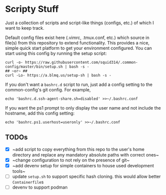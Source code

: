 # Scripty Stuff
Just a collection of scripts and script-like things (configs, etc.) of which I want to keep track.

Default config files exist here (.vimrc, .tmux.conf, etc.) which source in file(s) from this repository to extend functionality. This provides a nice, simple quick start platform to get your environment configured. You can start using this config by running the setup script:

    curl -o- https://raw.githubusercontent.com/squid314/.common-config/master/bin/setup.sh | bash -s -
    ## ~or~ ##
    curl -Lo- https://a.blmq.us/setup-sh | bash -s -

If you don't want a `bashrc.d` script to run, just add a config setting to the common-config's git config. For example,

    echo 'bashrc.d.ssh-agent-share.sh=disabled' >>~/.bashrc.conf

If you want the ps1 prompt to only display the user name and not include the hostname, add this config setting:

    echo 'bashrc.ps1.userhost=useronly' >>~/.bashrc.conf

## TODOs

* [x] ~add script to copy everything from this repo to the user's home directory and replace any mandatory absolute paths with correct ones~
* [x] ~change configuration to not rely on the presence of git~
* [x] ~add devenv setup for simple containers to house used development tools~
* [ ] update `setup.sh` to support specific hash cloning. this would allow better `Containerfile`s
* [ ] devenv to support podman
